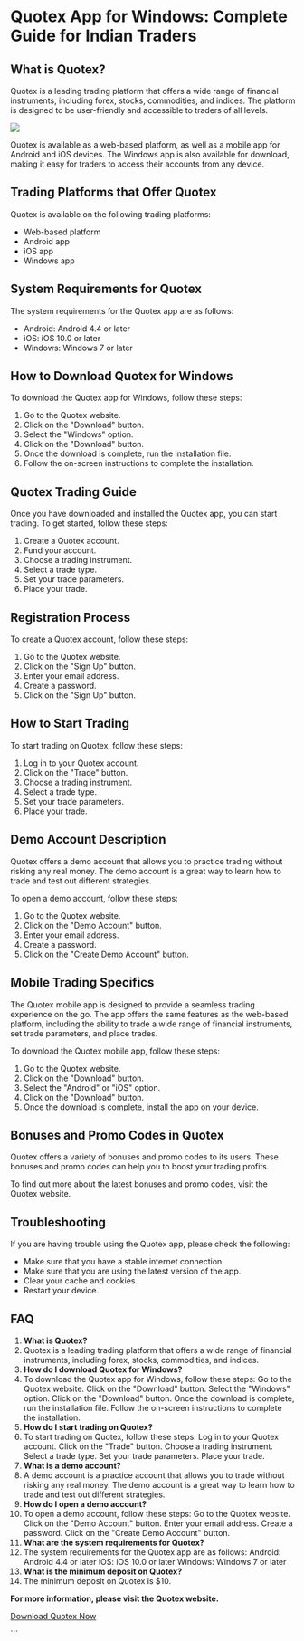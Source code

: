 # Quotex App for Windows: Complete Guide for Indian Traders

## What is Quotex?

Quotex is a leading trading platform that offers a wide range of
financial instruments, including forex, stocks, commodities, and
indices. The platform is designed to be user-friendly and accessible to
traders of all levels.

[![](https://static.quotex.io/files/1_en/300_250.jpg)](https://traff.sbs/brokerqxsignupf)

Quotex is available as a web-based platform, as well as a mobile app for
Android and iOS devices. The Windows app is also available for download,
making it easy for traders to access their accounts from any device.

## Trading Platforms that Offer Quotex

Quotex is available on the following trading platforms:

-   Web-based platform
-   Android app
-   iOS app
-   Windows app

## System Requirements for Quotex

The system requirements for the Quotex app are as follows:

-   Android: Android 4.4 or later
-   iOS: iOS 10.0 or later
-   Windows: Windows 7 or later

## How to Download Quotex for Windows

To download the Quotex app for Windows, follow these steps:

1.  Go to the Quotex website.
2.  Click on the "Download" button.
3.  Select the "Windows" option.
4.  Click on the "Download" button.
5.  Once the download is complete, run the installation file.
6.  Follow the on-screen instructions to complete the installation.

## Quotex Trading Guide

Once you have downloaded and installed the Quotex app, you can start
trading. To get started, follow these steps:

1.  Create a Quotex account.
2.  Fund your account.
3.  Choose a trading instrument.
4.  Select a trade type.
5.  Set your trade parameters.
6.  Place your trade.

## Registration Process

To create a Quotex account, follow these steps:

1.  Go to the Quotex website.
2.  Click on the "Sign Up" button.
3.  Enter your email address.
4.  Create a password.
5.  Click on the "Sign Up" button.

## How to Start Trading

To start trading on Quotex, follow these steps:

1.  Log in to your Quotex account.
2.  Click on the "Trade" button.
3.  Choose a trading instrument.
4.  Select a trade type.
5.  Set your trade parameters.
6.  Place your trade.

## Demo Account Description

Quotex offers a demo account that allows you to practice trading without
risking any real money. The demo account is a great way to learn how to
trade and test out different strategies.

To open a demo account, follow these steps:

1.  Go to the Quotex website.
2.  Click on the "Demo Account" button.
3.  Enter your email address.
4.  Create a password.
5.  Click on the "Create Demo Account" button.

## Mobile Trading Specifics

The Quotex mobile app is designed to provide a seamless trading
experience on the go. The app offers the same features as the web-based
platform, including the ability to trade a wide range of financial
instruments, set trade parameters, and place trades.

To download the Quotex mobile app, follow these steps:

1.  Go to the Quotex website.
2.  Click on the "Download" button.
3.  Select the "Android" or "iOS" option.
4.  Click on the "Download" button.
5.  Once the download is complete, install the app on your device.

## Bonuses and Promo Codes in Quotex

Quotex offers a variety of bonuses and promo codes to its users. These
bonuses and promo codes can help you to boost your trading profits.

To find out more about the latest bonuses and promo codes, visit the
Quotex website.

## Troubleshooting

If you are having trouble using the Quotex app, please check the
following:

-   Make sure that you have a stable internet connection.
-   Make sure that you are using the latest version of the app.
-   Clear your cache and cookies.
-   Restart your device.

## FAQ

1.  **What is Quotex?**
2.  Quotex is a leading trading platform that offers a wide range of
    financial instruments, including forex, stocks, commodities, and
    indices.
3.  **How do I download Quotex for Windows?**
4.  To download the Quotex app for Windows, follow these steps: Go to
    the Quotex website. Click on the "Download" button. Select the
    "Windows" option. Click on the "Download" button. Once
    the download is complete, run the installation file. Follow the
    on-screen instructions to complete the installation.
5.  **How do I start trading on Quotex?**
6.  To start trading on Quotex, follow these steps: Log in to your
    Quotex account. Click on the "Trade" button. Choose a trading
    instrument. Select a trade type. Set your trade parameters. Place
    your trade.
7.  **What is a demo account?**
8.  A demo account is a practice account that allows you to trade
    without risking any real money. The demo account is a great way to
    learn how to trade and test out different strategies.
9.  **How do I open a demo account?**
10. To open a demo account, follow these steps: Go to the Quotex
    website. Click on the "Demo Account" button. Enter your email
    address. Create a password. Click on the "Create Demo Account"
    button.
11. **What are the system requirements for Quotex?**
12. The system requirements for the Quotex app are as follows: Android:
    Android 4.4 or later iOS: iOS 10.0 or later Windows: Windows 7 or
    later
13. **What is the minimum deposit on Quotex?**
14. The minimum deposit on Quotex is \$10.

**For more information, please visit the Quotex website.**

[Download Quotex Now](\%22https://traff.sbs/quotexonelink\%22)

\`\`\`

